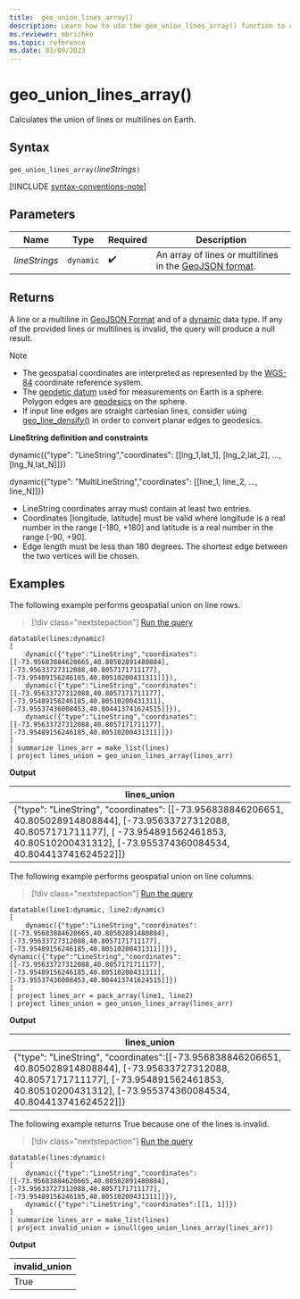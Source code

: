 ```yaml
---
title:  geo_union_lines_array()
description: Learn how to use the geo_union_lines_array() function to calculate the union of line strings or multiline strings on Earth.
ms.reviewer: mbrichko
ms.topic: reference
ms.date: 03/09/2023
---
```

# geo_union_lines_array()

Calculates the union of lines or multilines on Earth.

## Syntax

`geo_union_lines_array(`*lineStrings*`)`

[!INCLUDE [syntax-conventions-note](../../includes/syntax-conventions-note.md)]

## Parameters

|Name|Type|Required|Description|
|--|--|--|--|
| *lineStrings* | `dynamic` |  :heavy_check_mark: | An array of lines or multilines in the [GeoJSON format](https://tools.ietf.org/html/rfc7946).|

## Returns

A line or a multiline in [GeoJSON Format](https://tools.ietf.org/html/rfc7946) and of a [dynamic](./scalar-data-types/dynamic.md) data type. If any of the provided lines or multilines is invalid, the query will produce a null result.

> [!NOTE]
>
> * The geospatial coordinates are interpreted as represented by the [WGS-84](https://earth-info.nga.mil/index.php?dir=wgs84&action=wgs84) coordinate reference system.
> * The [geodetic datum](https://en.wikipedia.org/wiki/Geodetic_datum) used for measurements on Earth is a sphere. Polygon edges are [geodesics](https://en.wikipedia.org/wiki/Geodesic) on the sphere.
> * If input line edges are straight cartesian lines, consider using [geo_line_densify()](geo-line-densify-function.md) in order to convert planar edges to geodesics.

**LineString definition and constraints**

dynamic({"type": "LineString","coordinates": [[lng_1,lat_1], [lng_2,lat_2], ..., [lng_N,lat_N]]})

dynamic({"type": "MultiLineString","coordinates": [[line_1, line_2, ..., line_N]]})

* LineString coordinates array must contain at least two entries.
* Coordinates [longitude, latitude] must be valid where longitude is a real number in the range [-180, +180] and latitude is a real number in the range [-90, +90].
* Edge length must be less than 180 degrees. The shortest edge between the two vertices will be chosen.

## Examples

The following example performs geospatial union on line rows.

> [!div class="nextstepaction"]
> <a href="https://dataexplorer.azure.com/clusters/help/databases/Samples?query=H4sIAAAAAAAAA8WSSWrEMBBF9z6F0coGp1FpbkNukF2WxhjFFo06ttTI6oUz3D1KPBwgBFK1KX3eLz6oBh1Tv4ymGK0zcz0sTk+2L7Mmy1Ntz+IdxeVmUI2eEvUcg3UXVKHe+zBYp6OZUd00D5KezlwoqhQTBAvBK4ZPCnNM1BmYwklvqx2jVBJJgSR1wyR8N4CUB8WSkQvCBKh9GWCCMaNAAdr2s6x+nfMvAuwYp5JRgbFinK4YY5A0SFYO/P+DpgBZm33k832adLBvJv/5706HkD/mk3413WjnuF5BmcBb8FfTxw27O+tdAi/Gr3N32PVSHHP5BY0haIxPAgAA" target="_blank">Run the query</a>

```kusto
datatable(lines:dynamic)
[
    dynamic({"type":"LineString","coordinates":[[-73.95683884620665,40.80502891480884],[-73.95633727312088,40.8057171711177],[-73.95489156246185,40.80510200431311]]}),
    dynamic({"type":"LineString","coordinates":[[-73.95633727312088,40.8057171711177],[-73.95489156246185,40.80510200431311],[-73.95537436008453,40.804413741624515]]}),
    dynamic({"type":"LineString","coordinates":[[-73.95633727312088,40.8057171711177],[-73.95489156246185,40.80510200431311]]})
]
| summarize lines_arr = make_list(lines)
| project lines_union = geo_union_lines_array(lines_arr)
```

**Output**

|lines_union|
|---|
|{"type": "LineString", "coordinates": [[-73.956838846206651, 40.805028914808844], [-73.95633727312088, 40.8057171711177], [ -73.954891562461853, 40.80510200431312], [-73.955374360084534, 40.804413741624522]]}|

The following example performs geospatial union on line columns.

> [!div class="nextstepaction"]
> <a href="https://dataexplorer.azure.com/clusters/help/databases/Samples?query=H4sIAAAAAAAAA62Rz2rDMAzG73kK41MDXrH8v4G9QW87hlC8xBRvnR1c9xC2vfucJulltzHrok/8PklYg80lXi9ud/HBQTNMwX74nqBZsk3WVVuh8la5+8R5Gh1u8LFQLzn5cMYE9zGmwQeb3RU3bfuk+f4gleHGCMWoUpIIujdUUmYOIAwt9Y5sGOeaaQ6sVFdMwxwAWj8oUYxSMaHAbM2AMkoFBw7Qdd81+dOO/zF8wyTXgitKjZB8wYSAUoNilSDnJauu+kJjim+uz/ePvp5sSugZjbZ/n1M7LedYz1D/wm/Bx1AMZxeX/PRos3rvef0DcJZ9Yt8BAAA=" target="_blank">Run the query</a>

```kusto
datatable(line1:dynamic, line2:dynamic)
[
    dynamic({"type":"LineString","coordinates":[[-73.95683884620665,40.80502891480884],[-73.95633727312088,40.8057171711177],[-73.95489156246185,40.80510200431311]]}), dynamic({"type":"LineString","coordinates":[[-73.95633727312088,40.8057171711177],[-73.95489156246185,40.80510200431311],[-73.95537436008453,40.804413741624515]]})
]
| project lines_arr = pack_array(line1, line2)
| project lines_union = geo_union_lines_array(lines_arr)
```

**Output**

|lines_union|
|---|
|{"type": "LineString", "coordinates":[[-73.956838846206651, 40.805028914808844], [-73.95633727312088, 40.8057171711177], [-73.954891562461853, 40.80510200431312], [-73.955374360084534, 40.804413741624522]]}|

The following example returns True because one of the lines is invalid.

> [!div class="nextstepaction"]
> <a href="https://dataexplorer.azure.com/clusters/help/databases/Samples?query=H4sIAAAAAAAAA5WQzWrFIBCF93kKcZVAenHUqDfQN+iuyxCCTeTirdGLMYX0591r70/2ndnMHL5zGGbSKfebM6Wz3izttHk927EqugLluq/lF07bxeAWv2TqNUXrT7jGYwhxsl4ns+C2654kOxwboZhSXFAiRFNzclCkIVQdgSuS9b5+YIxJKhnQrN4xCX8NIOVO8WxsBOUC1CMMCCWEM2AAff9T1f+/E2p0tRZ98Y2WdZ51tJ8GXR8w6BjRM5r1uxmcXdLtLVUGLzGczZiQ9R/a2WlYvQ0+o3bxq3PlyYSbNOw5eiv3uap+AQk/yOdqAQAA" target="_blank">Run the query</a>

```kusto
datatable(lines:dynamic)
[
    dynamic({"type":"LineString","coordinates":[[-73.95683884620665,40.80502891480884],[-73.95633727312088,40.8057171711177],[-73.95489156246185,40.80510200431311]]}),
    dynamic({"type":"LineString","coordinates":[[1, 1]]})
]
| summarize lines_arr = make_list(lines)
| project invalid_union = isnull(geo_union_lines_array(lines_arr))
```

**Output**

|invalid_union|
|---|
|True|
